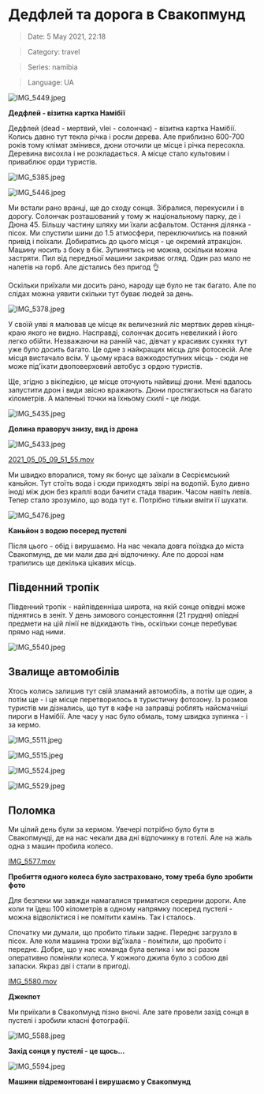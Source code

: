 # Дедфлей та дорога в Свакопмунд

> Date: 5 May 2021, 22:18

> Category: travel

> Series: namibia

> Language: UA

![IMG_5449.jpeg](https://res.craft.do/user/full/b5a256f3-51ff-c8e5-10fe-9343b6a0451d/doc/F58969EE-D3BC-40AA-958B-FEF4CAAEE3F4/C8E6D1D8-FB96-407F-BA8E-24ADE3A93D16_2/IMG_5449.jpeg)

**Дедфлей - візитна картка Намібії**

Дедфлей (dead - мертвий, vlei - солончак) - візитна картка Намібії. Колись давно тут текла річка і росли дерева. Але приблизно 600-700 років тому клімат змінився, дюни оточили це місце і річка пересохла. Деревина висохла і не розкладається. А місце стало культовим і приваблює орди туристів.

![IMG_5385.jpeg](https://res.craft.do/user/full/b5a256f3-51ff-c8e5-10fe-9343b6a0451d/doc/F58969EE-D3BC-40AA-958B-FEF4CAAEE3F4/052DAD53-1FEB-418A-8460-BD4C5A3767B1_2/IMG_5385.jpeg)

![IMG_5446.jpeg](https://res.craft.do/user/full/b5a256f3-51ff-c8e5-10fe-9343b6a0451d/doc/F58969EE-D3BC-40AA-958B-FEF4CAAEE3F4/16CD6A81-0380-412A-A127-36C4772BE6CD_2/IMG_5446.jpeg)

Ми встали рано вранці, ще до сходу сонця. Зібралися, перекусили і в дорогу. Солончак розташований у тому ж національному парку, де і Дюна 45. Більшу частину шляху ми їхали асфальтом. Остання ділянка - пісок. Ми спустили шини до 1.5 атмосфери, переключились на повний привід і поїхали. Добиратись до цього місця - це окремий атракціон. Машину носить з боку в бік. Зупинятись не можна, оскільки можна застряти. Пил від передньої машини закриває огляд. Один раз мало не налетів на горб. Але дістались без пригод 👌

Оскільки приїхали ми досить рано, народу ще було не так багато. Але по слідах можна уявити скільки тут буває людей за день.

![IMG_5378.jpeg](https://res.craft.do/user/full/b5a256f3-51ff-c8e5-10fe-9343b6a0451d/doc/F58969EE-D3BC-40AA-958B-FEF4CAAEE3F4/5AE9635B-E6D1-4B90-BC6D-9947F59A4DAD_2/IMG_5378.jpeg)

У своїй уяві я малював це місце як величезний ліс мертвих дерев кінця-краю якого не видно. Насправді, солончак досить невеликий і його легко обійти. Незважаючи на ранній час, дівчат у красивих сукнях тут уже було досить багато. Це одне з найкращих місць для фотосесій. Але місця вистачало всім. У цьому краса важкодоступних місць - сюди не може під'їхати двоповерховий автобус з ордою туристів.

Ще, згідно з вікіпедією, це місце оточують найвищі дюни. Мені вдалось запустити дрон і види звісно вражають. Дюни простягаються на багато кілометрів. А маленькі точки на їхньому схилі - це люди.

![IMG_5435.jpeg](https://res.craft.do/user/full/b5a256f3-51ff-c8e5-10fe-9343b6a0451d/doc/F58969EE-D3BC-40AA-958B-FEF4CAAEE3F4/B11D7E7A-6F40-4AD9-AF0D-3BA53BA89144_2/IMG_5435.jpeg)

**Долина праворуч знизу, вид із дрона**

![IMG_5433.jpeg](https://res.craft.do/user/full/b5a256f3-51ff-c8e5-10fe-9343b6a0451d/doc/F58969EE-D3BC-40AA-958B-FEF4CAAEE3F4/CE220C5C-D1DD-49A7-B6AB-48ED56D01B0A_2/IMG_5433.jpeg)

[2021_05_05_09_51_55.mov](https://res.craft.do/user/full/b5a256f3-51ff-c8e5-10fe-9343b6a0451d/doc/F58969EE-D3BC-40AA-958B-FEF4CAAEE3F4/213BDECC-F196-45FE-B23E-EE7B4DC8A70E_2/2021_05_05_09_51_55.mov)

Ми швидко впоралися, тому як бонус ще заїхали в Сесріємський каньйон. Тут стоїть вода і сюди приходять звірі на водопій. Було дивно іноді між дюн без краплі води бачити стада тварин. Часом навіть левів. Тепер стало зрозуміло, що вода тут є. Потрібно тільки вміти її шукати.

![IMG_5476.jpeg](https://res.craft.do/user/full/b5a256f3-51ff-c8e5-10fe-9343b6a0451d/doc/A362B31D-F2B1-4949-B5E3-CC4848957DA3/4515E1D6-96ED-48DB-9F31-DDF8412BA507_2/8Qhvuxul1Zz1UYnrw3SamjBdcG86l90iIQkMFwZlCc4z/IMG_5476.jpeg)

**Каньйон з водою посеред пустелі**

Після цього - обід і вирушаємо. На нас чекала довга поїздка до міста Свакопмунд, де ми мали два дні відпочинку. Але по дорозі нам трапились ще декілька цікавих місць.

## Південний тропік

Південний тропік - найпівденніша широта, на якій сонце опівдні може піднятись в зеніт. У день зимового сонцестояння (21 грудня) опівдні предмети на цій лінії не відкидають тінь, оскільки сонце перебуває прямо над ними.

![IMG_5540.jpeg](https://res.craft.do/user/full/b5a256f3-51ff-c8e5-10fe-9343b6a0451d/doc/59249606-CA6D-4152-9755-DC952C967664/66AFA664-2EE9-4A42-8A01-9DA95901BA25_2/IMG_5540.jpeg)

## Звалище автомобілів

Хтось колись залишив тут свій зламаний автомобіль, а потім ще один, а потім ще - і це місце перетворилось в туристичну фотозону. Із розмов туристів ми дізнались, що тут в кафе на заправці роблять найсмачніші пироги в Намібії. Але часу у нас було обмаль, тому швидка зупинка - і за кермо.

![IMG_5511.jpeg](https://res.craft.do/user/full/b5a256f3-51ff-c8e5-10fe-9343b6a0451d/doc/EB198A25-06F0-4311-B105-627068CFF9D3/A5285339-34EF-4686-9D65-F148D01326DE_2/IMG_5511.jpeg)

![IMG_5515.jpeg](https://res.craft.do/user/full/b5a256f3-51ff-c8e5-10fe-9343b6a0451d/doc/EB198A25-06F0-4311-B105-627068CFF9D3/83A95751-6DD4-4BD5-8783-9D1626B0C970_2/IMG_5515.jpeg)

![IMG_5524.jpeg](https://res.craft.do/user/full/b5a256f3-51ff-c8e5-10fe-9343b6a0451d/doc/EB198A25-06F0-4311-B105-627068CFF9D3/4F08EB2D-34C4-48B9-B1D2-DF24C82BF28C_2/IMG_5524.jpeg)

![IMG_5529.jpeg](https://res.craft.do/user/full/b5a256f3-51ff-c8e5-10fe-9343b6a0451d/doc/EB198A25-06F0-4311-B105-627068CFF9D3/4DAD3EC8-06DB-40D6-9828-2B61566509E3_2/IMG_5529.jpeg)

## Поломка

Ми цілий день були за кермом. Увечері потрібно було бути в Свакопмунді, де на нас чекали два дні відпочинку в готелі. Але на жаль одна з машин пробила колесо.

[IMG_5577.mov](https://res.craft.do/user/full/b5a256f3-51ff-c8e5-10fe-9343b6a0451d/doc/A362B31D-F2B1-4949-B5E3-CC4848957DA3/40025448-9199-4F28-8E7B-43637D887565_2/4HG9VT2mXErC4yr0sEuxaAn27Og8s7C9Wkl6GHInbjsz/IMG_5577.mov)

**Пробиття одного колеса було застраховано, тому треба було зробити фото**

Для безпеки ми завжди намагалися триматися середини дороги. Але коли ти їдеш 100 кілометрів в одному напрямку посеред пустелі - можна відволіктися і не помітити камінь. Так і сталось.

Спочатку ми думали, що пробито тільки заднє. Переднє загрузло в пісок. Але коли машина трохи від'їхала - помітили, що пробито і переднє. Добре, що у нас команда була велика і ми всі разом оперативно поміняли колеса. У кожного джипа було з собою дві запаски. Якраз дві і стали в пригоді.

[IMG_5580.mov](https://res.craft.do/user/full/b5a256f3-51ff-c8e5-10fe-9343b6a0451d/doc/A362B31D-F2B1-4949-B5E3-CC4848957DA3/B380F083-6589-43F1-A653-A9243F6917C5_2/dv4roXKpgp4Q4zv6ct7ZKy8fTUdWoREZWBiFRx3t5qYz/IMG_5580.mov)

**Джекпот**

Ми приїхали в Свакопмунд пізно вночі. Але зате провели захід сонця в пустелі і зробили класні фотографії.

![IMG_5588.jpeg](https://res.craft.do/user/full/b5a256f3-51ff-c8e5-10fe-9343b6a0451d/doc/D030E5D0-72F3-449D-9017-D6698A1C4BEB/29A318ED-4335-4B73-9B15-AE2BE16C9690_2/IMG_5588.jpeg)

**Захід сонця у пустелі - це щось…**

![IMG_5594.jpeg](https://res.craft.do/user/full/b5a256f3-51ff-c8e5-10fe-9343b6a0451d/doc/A362B31D-F2B1-4949-B5E3-CC4848957DA3/25141600-639F-4C85-9545-BC65E06F24C9_2/ZKy0NBQfQBtud017tHrChTD8yV3kg0E6ONf749fV3wEz/IMG_5594.jpeg)

**Машини відремонтовані і вирушаємо у Свакопмунд**

